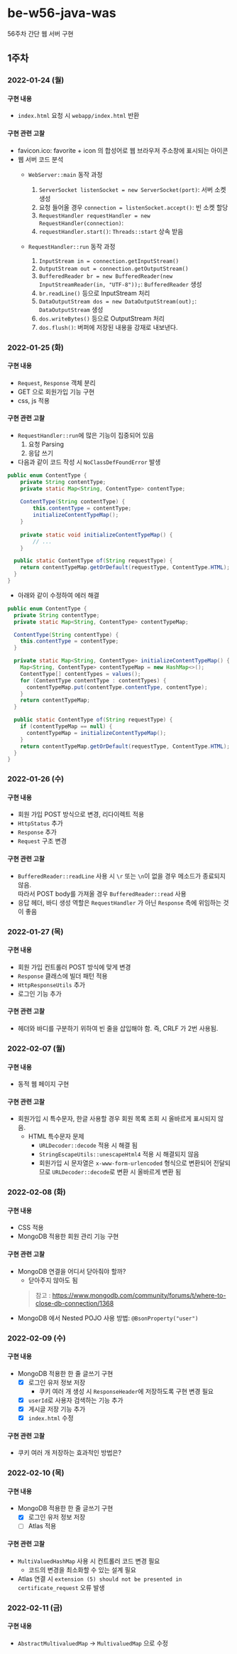 # be-w56-java-was
56주차 간단 웹 서버 구현

## 1주차

### 2022-01-24 (월)

#### 구현 내용

- `index.html` 요청 시 `webapp/index.html` 반환

#### 구현 관련 고찰

- favicon.ico: favorite + icon 의 합성어로 웹 브라우저 주소창에 표시되는 아이콘
- 웹 서버 코드 분석
  - `WebServer::main` 동작 과정 
    1. `ServerSocket listenSocket = new ServerSocket(port)`: 서버 소켓 생성
    2. 요청 들어올 경우 `connection = listenSocket.accept()`: 빈 소켓 할당
    3. `RequestHandler requestHandler = new RequestHandler(connection)`:
    4. `requestHandler.start()`: `Threads::start` 상속 받음 

  - `RequestHandler::run` 동작 과정
    1. `InputStream in = connection.getInputStream()`
    2. `OutputStream out = connection.getOutputStream()`
    3. `BufferedReader br = new BufferedReader(new InputStreamReader(in, "UTF-8"));`: `BufferedReader` 생성
    4. `br.readLine()` 등으로 InputStream 처리
    5. `DataOutputStream dos = new DataOutputStream(out);`: `DataOutputStream` 생성
    6. `dos.writeBytes()` 등으로 OutputStream 처리
    7. `dos.flush()`: 버퍼에 저장된 내용을 강재로 내보낸다.
    
### 2022-01-25 (화)

#### 구현 내용

- `Request`, `Response` 객체 분리
- GET 으로 회원가입 기능 구현
- css, js 적용

#### 구현 관련 고찰

- `RequestHandler::run`에 많은 기능이 집중되어 있음
  1. 요청 Parsing
  2. 응답 쓰기
- 다음과 같이 코드 작성 시 `NoClassDefFoundError` 발생
```java
public enum ContentType {    
    private String contentType;
    private static Map<String, ContentType> contentType;
    
    ContentType(String contentType) {
        this.contentType = contentType;
        initializeContentTypeMap();
    }
    
    private static void initializeContentTypeMap() {
        // ...   
    }

  public static ContentType of(String requestType) {
    return contentTypeMap.getOrDefault(requestType, ContentType.HTML);
  }
}
```
- 아래와 같이 수정하여 에러 해결
```java
public enum ContentType {
  private String contentType;
  private static Map<String, ContentType> contentTypeMap;

  ContentType(String contentType) {
    this.contentType = contentType;
  }

  private static Map<String, ContentType> initializeContentTypeMap() {
    Map<String, ContentType> contentTypeMap = new HashMap<>();
    ContentType[] contentTypes = values();
    for (ContentType contentType : contentTypes) {
      contentTypeMap.put(contentType.contentType, contentType);
    }
    return contentTypeMap;
  }

  public static ContentType of(String requestType) {
    if (contentTypeMap == null) {
      contentTypeMap = initializeContentTypeMap();
    }
    return contentTypeMap.getOrDefault(requestType, ContentType.HTML);
  }
}
```

### 2022-01-26 (수)

#### 구현 내용

- 회원 가입 POST 방식으로 변경, 리다이렉트 적용
- `HttpStatus` 추가
- `Response` 추가
- `Request` 구조 변경

#### 구현 관련 고찰

- `BufferedReader::readLine` 사용 시 `\r` 또는 `\n`이 없을 경우 메소드가 종료되지 않음.  
따라서 POST body를 가져올 경우 `BufferedReader::read` 사용
- 응답 헤더, 바디 생성 역할은 `RequestHandler` 가 아닌 `Response` 측에 위임하는 것이 좋음

### 2022-01-27 (목)

#### 구현 내용

- 회원 가입 컨트롤러 POST 방식에 맞게 변경
- `Response` 클래스에 빌더 패턴 적용
- `HttpResponseUtils` 추가
- 로그인 기능 추가

#### 구현 관련 고찰

- 헤더와 바디를 구분하기 위하여 빈 줄을 삽입해야 함. 즉, CRLF 가 2번 사용됨.

### 2022-02-07 (월)

#### 구현 내용

- 동적 웹 페이지 구현

#### 구현 관련 고찰

- 회원가입 시 특수문자, 한글 사용할 경우 회원 목록 조회 시 올바르게 표시되지 않음.
  - HTML 특수문자 문제
    - `URLDecoder::decode` 적용 시 해결 됨
    - `StringEscapeUtils::unescapeHtml4` 적용 시 해결되지 않음
    - 회원가입 시 문자열은 `x-www-form-urlencoded` 형식으로 변환되어 전달되므로 `URLDecoder::decode`로 변환 시 올바르게 변환 됨

### 2022-02-08 (화)

#### 구현 내용

- CSS 적용
- MongoDB 적용한 회원 관리 기능 구현

#### 구현 관련 고찰

- MongoDB 연결을 어디서 닫아줘야 할까?
  - 닫아주지 않아도 됨
  > 참고 : https://www.mongodb.com/community/forums/t/where-to-close-db-connection/1368
- MongoDB 에서 Nested POJO 사용 방법: `@BsonProperty("user")`

### 2022-02-09 (수)

#### 구현 내용

- MongoDB 적용한 한 줄 글쓰기 구현
  - [x] 로그인 유저 정보 저장
    - 쿠키 여러 개 생성 시 `ResponseHeader`에 저장하도록 구현 변경 필요 
  - [x] `userId`로 사용자 검색하는 기능 추가 
  - [x] 게시글 저장 기능 추가
  - [x] `index.html` 수정

#### 구현 관련 고찰

- 쿠키 여러 개 저장하는 효과적인 방법은?

### 2022-02-10 (목)

#### 구현 내용

- MongoDB 적용한 한 줄 글쓰기 구현
  - [x] 로그인 유저 정보 저장
  - [ ] Atlas 적용

#### 구현 관련 고찰

- `MultiValuedHashMap` 사용 시 컨트롤러 코드 변경 필요
  - 코드의 변경을 최소화할 수 있는 설계 필요 
- Atlas 연결 시 `extension (5) should not be presented in certificate_request` 오류 발생

### 2022-02-11 (금)

#### 구현 내용

- `AbstractMultivaluedMap` -> `MultivaluedMap` 으로 수정

